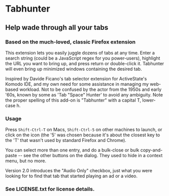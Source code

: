 # Tabhunter

## Help wade through all your tabs

### Based on the much-loved, classic Firefox extension

This extension lets you easily juggle dozens of tabs at any time. Enter a
search string (could be a JavaScript regex for you power-users), highlight
the URL you want to bring up, and press return or double-click it.
Tabhunter will even bring up minimized windows containing the desired tab.

Inspired by Davide Ficano's tab selector extension for ActiveState's
Komodo IDE, and my own need for some assistance in managing my
web-based workload. Not to be confused by the actor from the 1950s
and early '60s, known by some as 'Tab "Space" Hunter' to avoid any
ambiguity. Note the proper spelling of this add-on is "Tabhunter"
with a capital T, lower-case h.

### Usage

Press `Shift-Ctrl-T` on Macs, `Shift-Ctrl-5` on other machines to launch,
or click on the icon (the '5' was chosen because it's about the closest
key to the 'T' that wasn't used by standard Firefox and Chrome).

You can select more than one entry, and do a bulk-close or 
bulk copy-and-paste -- see the other buttons on the dialog. They used
to hide in a context menu, but no more.

Version 2.0 introduces the "Audio Only" checkbox, just what you were
looking for to find that tab that started playing an ad or a
video.

### See LICENSE.txt for license details.
